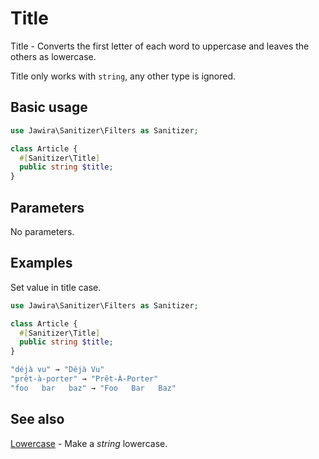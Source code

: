 # Title

Title - Converts the first letter of each word to uppercase and leaves the
others as lowercase.

Title only works with `string`, any other type is ignored.

## Basic usage

```php
use Jawira\Sanitizer\Filters as Sanitizer;

class Article {
  #[Sanitizer\Title]
  public string $title;
}
```

## Parameters

No parameters.

## Examples

Set value in title case.

```php
use Jawira\Sanitizer\Filters as Sanitizer;

class Article {
  #[Sanitizer\Title]
  public string $title;
}
```

```php
"déjà vu" → "Déjà Vu"
"prêt-à-porter" → "Prêt-À-Porter"
"foo   bar   baz" → "Foo   Bar   Baz"
```

## See also

[Lowercase](Lowercase.md) - Make a _string_ lowercase.
